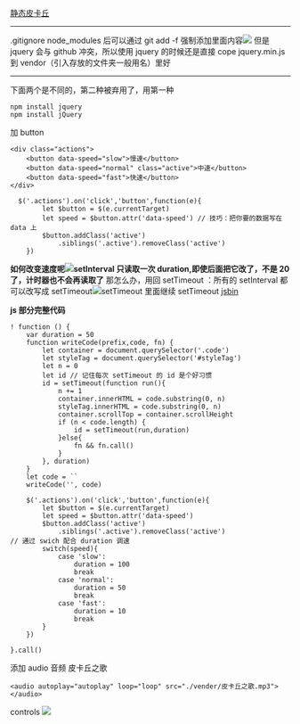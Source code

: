 [静态皮卡丘](http://js.jirengu.com/vokof/7/edit)

---

.gitignore node_modules 后可以通过 git add -f 强制添加里面内容![](https://upload-images.jianshu.io/upload_images/7094266-36a9a389a3167caa.png?imageMogr2/auto-orient/strip%7CimageView2/2/w/1240)
但是 jquery 会与 github 冲突，所以使用 jquery 的时候还是直接 cope jquery.min.js 到 vendor（引入存放的文件夹一般用名）里好

---

下面两个是不同的，第二种被弃用了，用第一种

```
npm install jquery
npm install jQuery
```

加 button

```
<div class="actions">
    <button data-speed="slow">慢速</button>
    <button data-speed="normal" class="active">中速</button>
    <button data-speed="fast">快速</button>
</div>
```

```
  $('.actions').on('click','button',function(e){
        let $button = $(e.currentTarget)
        let speed = $button.attr('data-speed') // 技巧：把你要的数据写在 data 上
        $button.addClass('active')
            .siblings('.active').removeClass('active')
    })
```

**如何改变速度呢![](https://upload-images.jianshu.io/upload_images/7094266-28e3f6a2a7d296b0.png?imageMogr2/auto-orient/strip%7CimageView2/2/w/1240)setInterval 只读取一次 duration,即使后面把它改了，不是 20 了，计时器也不会再读取了**
那怎么办，用回 setTimeout ：所有的 setInterval 都可以改写成 setTimeout![setTimeout 里面继续 setTimeout](https://upload-images.jianshu.io/upload_images/7094266-5a8e2e42cb3555fc.png?imageMogr2/auto-orient/strip%7CimageView2/2/w/1240)
[jsbin](http://js.jirengu.com/kaxoj/2/edit?html,js,output)

**js 部分完整代码**

```
! function () {
    var duration = 50
    function writeCode(prefix,code, fn) {
        let container = document.querySelector('.code')
        let styleTag = document.querySelector('#styleTag')
        let n = 0
        let id // 记住每次 setTimeout 的 id 是个好习惯
        id = setTimeout(function run(){
            n += 1
            container.innerHTML = code.substring(0, n)
            styleTag.innerHTML = code.substring(0, n)
            container.scrollTop = container.scrollHeight
            if (n < code.length) {
                id = setTimeout(run,duration)
            }else{
                fn && fn.call()
            }
        }, duration)
    }
    let code = ``
    writeCode('', code)

    $('.actions').on('click','button',function(e){
        let $button = $(e.currentTarget)
        let speed = $button.attr('data-speed')
        $button.addClass('active')
            .siblings('.active').removeClass('active')
// 通过 swich 配合 duration 调速
        switch(speed){
            case 'slow':
                duration = 100
                break
            case 'normal':
                duration = 50
                break
            case 'fast':
                duration = 10
                break
        }
    })

}.call()
```

添加 audio 音频 皮卡丘之歌

```
<audio autoplay="autoplay" loop="loop" src="./vender/皮卡丘之歌.mp3"></audio>
```

controls
![](https://upload-images.jianshu.io/upload_images/7094266-250f477e6afd10ed.png?imageMogr2/auto-orient/strip%7CimageView2/2/w/1240)

